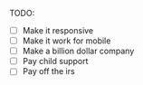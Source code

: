 TODO:
  - [ ] Make it responsive
  - [ ] Make it work for mobile
  - [ ] Make a billion dollar company
  - [ ] Pay child support
  - [ ] Pay off the irs
